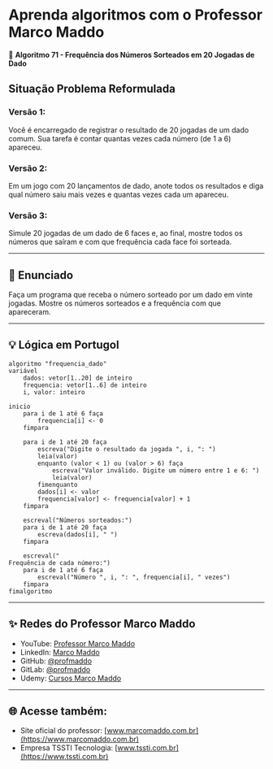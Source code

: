 # Aprenda algoritmos com o Professor Marco Maddo

🎲 **Algoritmo 71 - Frequência dos Números Sorteados em 20 Jogadas de Dado**

## Situação Problema Reformulada

### Versão 1:
Você é encarregado de registrar o resultado de 20 jogadas de um dado comum. Sua tarefa é contar quantas vezes cada número (de 1 a 6) apareceu.

### Versão 2:
Em um jogo com 20 lançamentos de dado, anote todos os resultados e diga qual número saiu mais vezes e quantas vezes cada um apareceu.

### Versão 3:
Simule 20 jogadas de um dado de 6 faces e, ao final, mostre todos os números que saíram e com que frequência cada face foi sorteada.

---

## 📘 Enunciado
Faça um programa que receba o número sorteado por um dado em vinte jogadas. Mostre os números sorteados e a frequência com que apareceram.

---

## 💡 Lógica em Portugol

```portugol
algoritmo "frequencia_dado"
variável
    dados: vetor[1..20] de inteiro
    frequencia: vetor[1..6] de inteiro
    i, valor: inteiro

inicio
    para i de 1 até 6 faça
        frequencia[i] <- 0
    fimpara

    para i de 1 até 20 faça
        escreva("Digite o resultado da jogada ", i, ": ")
        leia(valor)
        enquanto (valor < 1) ou (valor > 6) faça
            escreva("Valor inválido. Digite um número entre 1 e 6: ")
            leia(valor)
        fimenquanto
        dados[i] <- valor
        frequencia[valor] <- frequencia[valor] + 1
    fimpara

    escreval("Números sorteados:")
    para i de 1 até 20 faça
        escreva(dados[i], " ")
    fimpara

    escreval("
Frequência de cada número:")
    para i de 1 até 6 faça
        escreval("Número ", i, ": ", frequencia[i], " vezes")
    fimpara
fimalgoritmo
```

---

## ✨ Redes do Professor Marco Maddo

- YouTube: [Professor Marco Maddo](https://www.youtube.com/@ProfessorMarcoMaddo)
- LinkedIn: [Marco Maddo](https://www.linkedin.com/in/marcomaddo/)
- GitHub: [@profmaddo](https://github.com/profmaddo)
- GitLab: [@profmaddo](https://gitlab.com/profmaddo)
- Udemy: [Cursos Marco Maddo](https://www.udemy.com/user/marcomaddo/)

---

## 🌐 Acesse também:

- Site oficial do professor: [www.marcomaddo.com.br](https://www.marcomaddo.com.br)
- Empresa TSSTI Tecnologia: [www.tssti.com.br](https://www.tssti.com.br)
